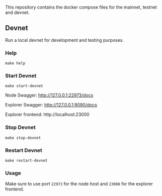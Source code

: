 This repository contains the docker compose files for the mainnet, testnet and devnet.

## Devnet

Run a local devnet for development and testing purposes.

### Help

```
make help
```

### Start Devnet

```
make start-devnet
```

Node Swagger: http://127.0.0.1:22973/docs

Explorer Swagger: http://127.0.0.1:9090/docs

Explorer frontend: http://localhost:23000

### Stop Devnet

```
make stop-devnet
```

### Restart Devnet

```
make restart-devnet
```

### Usage

Make sure to use port `22973` for the node host and `23000` for the explorer frontend.
